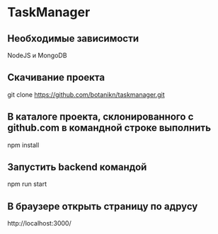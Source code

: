 # TaskManager

## Необходимые зависимости
NodeJS и MongoDB

## Скачивание проекта
git clone https://github.com/botanikn/taskmanager.git

## В каталоге проекта, склонированного с github.com в командной строке выполнить
npm install

## Запустить backend командой
npm run start


## В браузере открыть страницу по адрусу
http://localhost:3000/
